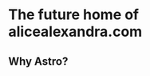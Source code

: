 # The future home of alicealexandra.com
<!-- todo: intro -->

## Why Astro?
<!-- todo: why astro? -->